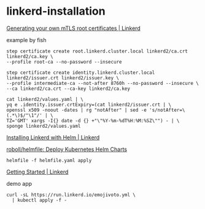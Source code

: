 # linkerd-installation

[Generating your own mTLS root certificates | Linkerd](https://linkerd.io/2.10/tasks/generate-certificates/)

example by fish

```fish
step certificate create root.linkerd.cluster.local linkerd2/ca.crt linkerd2/ca.key \
--profile root-ca --no-password --insecure
```

```fish
step certificate create identity.linkerd.cluster.local linkerd2/issuer.crt linkerd2/issuer.key \
--profile intermediate-ca --not-after 8760h --no-password --insecure \
--ca linkerd2/ca.crt --ca-key linkerd2/ca.key
```

```fish
cat linkerd2/values.yaml | \
yq e .identity.issuer.crtExpiry=(cat linkerd2/issuer.crt | \
openssl x509 -noout -dates | rg "notAfter" | sed -e 's/notAfter=\(.*\)$/"\1"/' | \
TZ='GMT' xargs -I{} date -d {} +"\"%Y-%m-%dT%H:%M:%SZ\"") - | \
sponge linkerd2/values.yaml
```

[Installing Linkerd with Helm | Linkerd](https://linkerd.io/2.10/tasks/install-helm/)

[roboll/helmfile: Deploy Kubernetes Helm Charts](https://github.com/roboll/helmfile)

```
helmfile -f helmfile.yaml apply
```

[Getting Started | Linkerd](https://linkerd.io/2.10/getting-started/)

demo app

```
curl -sL https://run.linkerd.io/emojivoto.yml \
  | kubectl apply -f -
```
